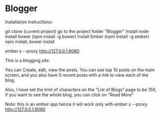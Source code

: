# Blogger

Installation instructions:

git clone (current project)
go to the project folder "Blogger"
Install node
Install bower (npm install -g bower)
Install Ember (npm install -g ember)
npm install; bower install


ember s --proxy http://127.0.0.1:8080



This is a blogging site.

You can Create, edit, view the posts.
You can see top 10 posts on the main screen, and you also have 5 recent posts with a link to view each of the blog.

Also, I have set the limit of characters on the "List of Blogs" page to be 150, if you want to see the whole blog, you can click on "Read More"

Note: this is an ember app hence it will work only with ember s --proxy http://127.0.0.1:8080
